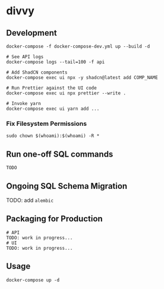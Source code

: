 # divvy

## Development

```shell
docker-compose -f docker-compose-dev.yml up --build -d

# See API logs
docker-compose logs --tail=100 -f api

# Add ShadCN components
docker-compose exec ui npx -y shadcn@latest add COMP_NAME

# Run Prettier against the UI code
docker-compose exec ui npx prettier --write .

# Invoke yarn
docker-compose exec ui yarn add ...
```

### Fix Filesystem Permissions

```shell
sudo chown $(whoami):$(whoami) -R *
```

## Run one-off SQL commands

```shell
TODO
```

## Ongoing SQL Schema Migration

TODO: add `alembic`

## Packaging for Production

```shell
# API
TODO: work in progress...
# UI
TODO: work in progress...
```

## Usage
```shell
docker-compose up -d
```

